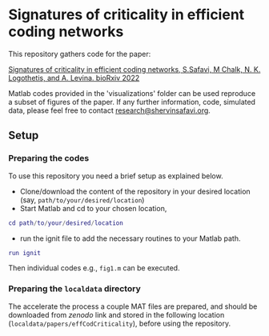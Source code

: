 # Signatures of criticality in efficient coding networks

This repository gathers code for the paper:

[Signatures of criticality in efficient coding networks, S.Safavi, M Chalk, N. K. Logothetis, and A. Levina. bioRxiv 2022](https://www.biorxiv.org/content/10.1101/2023.02.14.528465v1.abstract)

Matlab codes provided in the 'visualizations' folder can be used reproduce a subset of figures of the paper.
If any further information, code, simulated data, please feel free to contact [research@shervinsafavi.org](mailto:research@shervinsafavi.org).


## Setup

### Preparing the codes
To use this repository you need a brief setup as explained below.

- Clone/download the content of the repository in your desired location (say, `path/to/your/desired/location`)
- Start Matlab and cd to your chosen location,
```Matlab
cd path/to/your/desired/location
```
- run the ignit file to add the necessary routines to your Matlab path.
```Matlab
run ignit
```

Then individual codes e.g., `fig1.m` can be executed.

### Preparing the `localdata` directory

The accelerate the process a couple MAT files are prepared, and  should be downloaded from *zenodo* link and stored in the following location (`localdata/papers/effCodCriticality`), 
before using the repository. 
